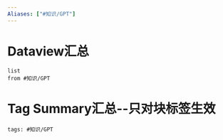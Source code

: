```yaml
---
Aliases: ["#知识/GPT"]
---
```

# Dataview汇总

```dataview
list
from #知识/GPT
```

# Tag Summary汇总--只对块标签生效

```add-summary
tags: #知识/GPT
```

